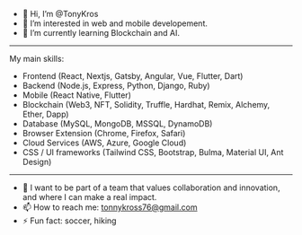 - 👋 Hi, I’m @TonyKros
- 👀 I’m interested in web and mobile developement.
- 🌱 I’m currently learning Blockchain and AI.
------------------
 My main skills:

- Frontend (React, Nextjs, Gatsby, Angular, Vue, Flutter, Dart)
- Backend (Node.js, Express, Python, Django, Ruby)
- Mobile (React Native, Flutter)
- Blockchain (Web3, NFT, Solidity, Truffle, Hardhat, Remix, Alchemy, Ether, Dapp)
- Database (MySQL, MongoDB, MSSQL, DynamoDB)
- Browser Extension (Chrome, Firefox, Safari)
- Cloud Services (AWS, Azure, Google Cloud)
- CSS / UI frameworks (Tailwind CSS, Bootstrap, Bulma, Material UI, Ant Design)
------------------
- 💞️ I want to be part of a team that values collaboration and innovation, and where I can make a real impact. 
- 📫 How to reach me: tonnykross76@gmail.com
- ⚡ Fun fact: soccer, hiking

<!---
owenlewis-dev/owenlewis-dev is a ✨ special ✨ repository because its `README.md` (this file) appears on your GitHub profile.
You can click the Preview link to take a look at your changes.
--->
